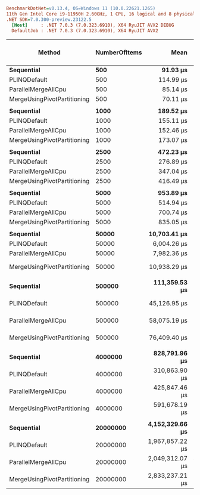 ``` ini

BenchmarkDotNet=v0.13.4, OS=Windows 11 (10.0.22621.1265)
11th Gen Intel Core i9-11950H 2.60GHz, 1 CPU, 16 logical and 8 physical cores
.NET SDK=7.0.300-preview.23122.5
  [Host]     : .NET 7.0.3 (7.0.323.6910), X64 RyuJIT AVX2 DEBUG
  DefaultJob : .NET 7.0.3 (7.0.323.6910), X64 RyuJIT AVX2


```
|                      Method | NumberOfItems |            Mean |         Error |         StdDev |          Median | Ratio | RatioSD |        Gen0 | Completed Work Items | Lock Contentions |      Gen1 |      Gen2 |     Allocated | Alloc Ratio |
|---------------------------- |-------------- |----------------:|--------------:|---------------:|----------------:|------:|--------:|------------:|---------------------:|-----------------:|----------:|----------:|--------------:|------------:|
|                  **Sequential** |           **500** |        **91.93 μs** |      **1.838 μs** |       **4.296 μs** |        **91.84 μs** |  **1.00** |    **0.00** |      **5.1270** |                    **-** |                **-** |    **0.2441** |         **-** |      **62.88 KB** |        **1.00** |
|                PLINQDefault |           500 |       114.99 μs |      2.276 μs |       5.583 μs |       114.61 μs |  1.25 |    0.09 |     20.0195 |              15.0000 |           0.0082 |    5.1270 |         - |     222.02 KB |        3.53 |
|         ParallelMergeAllCpu |           500 |        85.14 μs |      0.972 μs |       0.759 μs |        85.29 μs |  0.93 |    0.06 |     13.7939 |              12.5286 |                - |    1.2207 |         - |      165.8 KB |        2.64 |
| MergeUsingPivotPartitioning |           500 |        70.11 μs |      1.191 μs |       1.114 μs |        70.26 μs |  0.76 |    0.04 |      7.3242 |               5.6511 |                - |    0.4883 |         - |      90.79 KB |        1.44 |
|                             |               |                 |               |                |                 |       |         |             |                      |                  |           |           |               |             |
|                  **Sequential** |          **1000** |       **189.52 μs** |      **3.769 μs** |       **7.698 μs** |       **191.91 μs** |  **1.00** |    **0.00** |     **10.2539** |                    **-** |                **-** |    **1.2207** |         **-** |     **126.05 KB** |        **1.00** |
|                PLINQDefault |          1000 |       155.11 μs |      2.991 μs |       2.498 μs |       154.38 μs |  0.80 |    0.03 |     32.2266 |              15.0000 |           0.0068 |   10.9863 |         - |     362.34 KB |        2.87 |
|         ParallelMergeAllCpu |          1000 |       152.46 μs |      1.635 μs |       1.450 μs |       152.43 μs |  0.79 |    0.03 |     26.1230 |              13.9155 |           0.0005 |    4.6387 |         - |     319.02 KB |        2.53 |
| MergeUsingPivotPartitioning |          1000 |       173.07 μs |      2.410 μs |       2.013 μs |       173.55 μs |  0.89 |    0.03 |     22.7051 |               7.8401 |           0.0002 |    2.9297 |         - |     277.43 KB |        2.20 |
|                             |               |                 |               |                |                 |       |         |             |                      |                  |           |           |               |             |
|                  **Sequential** |          **2500** |       **472.23 μs** |      **9.435 μs** |      **23.843 μs** |       **479.66 μs** |  **1.00** |    **0.00** |     **25.3906** |                    **-** |                **-** |    **6.8359** |         **-** |      **315.4 KB** |        **1.00** |
|                PLINQDefault |          2500 |       276.89 μs |      5.400 μs |       6.002 μs |       274.08 μs |  0.59 |    0.03 |     79.1016 |              15.0000 |           0.0093 |   39.0625 |         - |     888.65 KB |        2.82 |
|         ParallelMergeAllCpu |          2500 |       347.04 μs |      4.005 μs |       3.344 μs |       347.13 μs |  0.72 |    0.03 |     63.9648 |              16.1968 |           0.0029 |   23.4375 |         - |     781.64 KB |        2.48 |
| MergeUsingPivotPartitioning |          2500 |       416.49 μs |      6.315 μs |       5.598 μs |       415.52 μs |  0.87 |    0.04 |     68.3594 |               8.8838 |                - |   21.4844 |         - |     833.65 KB |        2.64 |
|                             |               |                 |               |                |                 |       |         |             |                      |                  |           |           |               |             |
|                  **Sequential** |          **5000** |       **953.89 μs** |     **19.042 μs** |      **51.481 μs** |       **952.69 μs** |  **1.00** |    **0.00** |     **50.7813** |                    **-** |                **-** |   **23.4375** |         **-** |     **629.78 KB** |        **1.00** |
|                PLINQDefault |          5000 |       514.94 μs |      9.266 μs |       8.667 μs |       513.61 μs |  0.54 |    0.03 |    166.0156 |              15.0000 |           0.0176 |  124.0234 |   41.0156 |    1714.38 KB |        2.72 |
|         ParallelMergeAllCpu |          5000 |       700.74 μs |      9.118 μs |       7.614 μs |       700.19 μs |  0.74 |    0.05 |    126.9531 |              16.6553 |           0.0020 |   84.9609 |         - |    1553.47 KB |        2.47 |
| MergeUsingPivotPartitioning |          5000 |       835.05 μs |     11.072 μs |       9.815 μs |       835.49 μs |  0.87 |    0.06 |    142.5781 |              10.9775 |           0.0029 |   70.3125 |         - |    1747.58 KB |        2.77 |
|                             |               |                 |               |                |                 |       |         |             |                      |                  |           |           |               |             |
|                  **Sequential** |         **50000** |    **10,703.41 μs** |    **203.452 μs** |     **190.310 μs** |    **10,733.72 μs** |  **1.00** |    **0.00** |    **656.2500** |                    **-** |                **-** |  **234.3750** |  **234.3750** |    **6302.03 KB** |        **1.00** |
|                PLINQDefault |         50000 |     6,004.26 μs |    118.942 μs |     329.587 μs |     5,993.42 μs |  0.55 |    0.03 |   1710.9375 |              15.0000 |           0.0391 | 1640.6250 |  882.8125 |    15952.2 KB |        2.53 |
|         ParallelMergeAllCpu |         50000 |     7,982.36 μs |    157.780 μs |     139.868 μs |     7,923.65 μs |  0.75 |    0.02 |   1578.1250 |              22.1094 |                - |  484.3750 |  484.3750 |    15413.3 KB |        2.45 |
| MergeUsingPivotPartitioning |         50000 |    10,938.29 μs |    182.876 μs |     171.063 μs |    10,886.65 μs |  1.02 |    0.03 |   1687.5000 |              18.4688 |                - |  234.3750 |  234.3750 |   18747.12 KB |        2.97 |
|                             |               |                 |               |                |                 |       |         |             |                      |                  |           |           |               |             |
|                  **Sequential** |        **500000** |   **111,359.53 μs** |  **2,182.437 μs** |   **4,408.630 μs** |   **112,726.98 μs** |  **1.00** |    **0.00** |   **4200.0000** |                    **-** |                **-** |         **-** |         **-** |    **63018.9 KB** |        **1.00** |
|                PLINQDefault |        500000 |    45,126.95 μs |    900.215 μs |   2,013.459 μs |    45,102.50 μs |  0.40 |    0.02 |   6545.4545 |              15.0000 |                - | 4454.5455 | 1818.1818 |  150629.65 KB |        2.39 |
|         ParallelMergeAllCpu |        500000 |    58,075.19 μs |  1,125.211 μs |   1,203.963 μs |    57,842.66 μs |  0.52 |    0.03 |  11444.4444 |              24.0000 |                - |  555.5556 |  555.5556 |  153965.05 KB |        2.44 |
| MergeUsingPivotPartitioning |        500000 |    76,409.40 μs |  1,494.240 μs |   1,942.934 μs |    76,380.00 μs |  0.69 |    0.04 |  14285.7143 |              20.0000 |                - |  285.7143 |  285.7143 |  182105.74 KB |        2.89 |
|                             |               |                 |               |                |                 |       |         |             |                      |                  |           |           |               |             |
|                  **Sequential** |       **4000000** |   **828,791.96 μs** | **16,575.742 μs** |  **39,714.420 μs** |   **829,399.20 μs** |  **1.00** |    **0.00** |  **34000.0000** |                    **-** |                **-** |         **-** |         **-** |  **504154.97 KB** |        **1.00** |
|                PLINQDefault |       4000000 |   310,863.90 μs |  6,041.528 μs |   8,469.379 μs |   311,142.00 μs |  0.37 |    0.02 |  36000.0000 |              15.0000 |                - | 3000.0000 | 1000.0000 | 1205275.87 KB |        2.39 |
|         ParallelMergeAllCpu |       4000000 |   425,847.46 μs |  7,280.614 μs |   6,079.643 μs |   426,544.50 μs |  0.50 |    0.03 |  87000.0000 |              24.0000 |                - |         - |         - |  1232106.4 KB |        2.44 |
| MergeUsingPivotPartitioning |       4000000 |   591,678.19 μs | 10,456.284 μs |   9,780.814 μs |   594,226.00 μs |  0.70 |    0.04 | 108000.0000 |              20.0000 |                - |         - |         - | 1410388.13 KB |        2.80 |
|                             |               |                 |               |                |                 |       |         |             |                      |                  |           |           |               |             |
|                  **Sequential** |      **20000000** | **4,152,329.66 μs** | **79,549.727 μs** | **106,196.600 μs** | **4,134,298.50 μs** |  **1.00** |    **0.00** | **173000.0000** |                    **-** |                **-** |         **-** |         **-** | **2520781.11 KB** |        **1.00** |
|                PLINQDefault |      20000000 | 1,967,857.22 μs | 37,952.779 μs |  51,950.192 μs | 1,970,554.50 μs |  0.47 |    0.02 | 175000.0000 |              15.0000 |                - | 3000.0000 | 1000.0000 | 6911244.77 KB |        2.74 |
|         ParallelMergeAllCpu |      20000000 | 2,049,312.07 μs | 40,294.052 μs |  46,402.690 μs | 2,040,790.25 μs |  0.49 |    0.02 | 439000.0000 |              39.0000 |                - |         - |         - | 6160225.22 KB |        2.44 |
| MergeUsingPivotPartitioning |      20000000 | 2,833,237.21 μs | 54,413.554 μs |  60,480.521 μs | 2,830,588.80 μs |  0.68 |    0.02 | 546000.0000 |              35.0000 |                - |         - |         - | 7076104.77 KB |        2.81 |
